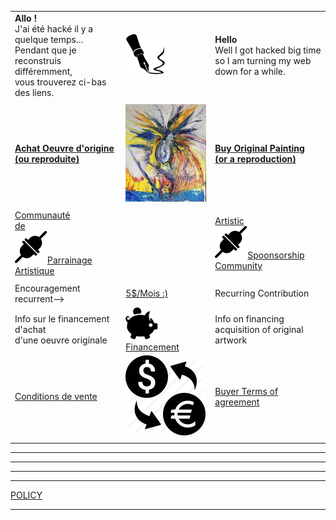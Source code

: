 
|       |       |       |
|  ---  |  ---  |  ---  |
|  **Allo !** <br>J'ai été hacké il y a quelque temps... <br>Pendant que je reconstruis différemment,<br> vous trouverez ci-bas des liens.     |   ![](./img/ico/fountain-pen-close-up-64px.png)    |    **Hello** <br>Well I got hacked big time<br> so I am turning my web<br> down for a while.   |
|       |       |       |
|    **[Achat Oeuvre d'origine <br>(ou reproduite)](https://www.artpal.com/jgisabelleart)**|  [![](./img/ap_articol_no_01__20x24__220320__tn.jpg)](https://www.artpal.com/jgisabelleart)     |   **[Buy Original Painting <br>(or a reproduction)](https://www.artpal.com/jgisabelleart)**     |
|       |       |       |
|    [Communauté  <br>de <br>![](./img/ico/connected-52.png)Parrainage Artistique](https://www.patreon.com/jgisabelleart)    |       |    [Artistic <br>![](./img/ico/connected-52.png)Spoonsorship Community](https://www.patreon.com/jgisabelleart)    |
|       |       |       |
|  Encouragement recurrent-->     |    [5$/Mois :)](https://buy.stripe.com/3cs3fm5U925Zbm0fYY)   | Recurring Contribution       |
|Info sur le financement d'achat <br>d'une oeuvre originale |   [![](./img/ico/icons8-money-box-52.png)Financement](financement)    | Info on financing acquisition of original artwork      |
|  [Conditions de vente](conditionsacheteurs)     |  ![](./img/ico/currency-exchange-128.png)     | [Buyer Terms of agreement](conditionsacheteurs-en)       |
|       |       |       |


----


----
<!-- 
  ![](./img/ico/dotted-map-blue.png) -->
  

<!-- ### I am presently working in developping my style using various AI I trained.

#### here is one of my creation made from a Dali's inspiration : 

[![](0050_untitled_1937__us33_sdw_v02_1111x___150k_sdw_v02_2100x___135k__mtn.jpg)](0050_untitled_1937__us33_sdw_v02_1111x___150k_sdw_v02_2100x___135k.jpg) -->


<!-- Global site tag (gtag.js) - Google Analytics -->
<script async src="https://www.googletagmanager.com/gtag/js?id=G-KN1XRLTTQ0"></script>
<script>
  window.dataLayer = window.dataLayer || [];
  function gtag(){dataLayer.push(arguments);}
  gtag('js', new Date());

  gtag('config', 'G-KN1XRLTTQ0');
</script>

----


<script src="https://app.enzuzo.com/apps/enzuzo/static/js/__enzuzo-cookiebar.js?uuid=83eade62-b589-11ec-a58f-3be5ea4fa33c"></script>

<!-- Edit : https://app.enzuzo.com/settings/cookiebar -->

----

[POLICY](policy/index.md)

----


  
  
  
  
  
  
  
  
  
  
  
  
  
  
  
  


<!-- 
[test-CRM](test-crm.html) | [test-SaleIQ](test-saleiq.html) -->
